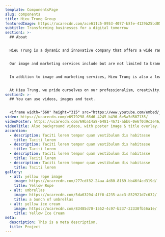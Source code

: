 ```yaml
---
template: ComponentsPage
slug: components
title: Hieu Trung Group
featuredImage: https://ucarecdn.com/ace611c5-8953-4077-b8fe-4129b25bd055/
subtitle: Transforming businesses for a digital tomorrow
section1: >-
  ## About


  Hieu Trung is a dynamic and innovative company that offers a wide range of services in image and marketing fields, as well as digitalizing businesses. With a team of highly skilled and experienced professionals, Hieu Trung is committed to providing top-notch solutions that meet the unique needs of each client.


  Our image and marketing services include but are not limited to branding, graphic design, photography, videography, social media management, and content creation. We work closely with our clients to ensure that their brand message is effectively communicated to their target audience, helping them to stand out in a crowded market.


  In addition to image and marketing services, Hieu Trung is also a leader in digitalizing businesses. We help businesses of all sizes to adapt to the digital age by developing custom software solutions, creating e-commerce platforms, and optimizing websites for search engines. Our digitalization services enable businesses to streamline their operations, improve their customer experience, and increase their revenue.


  At Hieu Trung, we pride ourselves on our professionalism, creativity, and commitment to excellence. We strive to exceed our clients' expectations, delivering results that help them to achieve their business goals. Contact us today to learn more about how Hieu Trung can help your business succeed.
section2: >-
  ## You can use videos, images and text.


  <iframe width="560" height="315" src="https://www.youtube.com/embed/_m2CHvfVK5I" frameborder="0" allow="accelerometer; autoplay; clipboard-write; encrypted-media; gyroscope; picture-in-picture" allowfullscreen></iframe>
video: https://ucarecdn.com/e6979298-66d6-4245-b496-6e5a5d507135/
videoPoster: https://ucarecdn.com/69ba14a8-6481-4671-abb6-0e6f0d9c3e46/
videoTitle: Also background videos, with poster image & title overlay.
accordion:
  - description: Taciti lorem tempor quam vestibulum dis habitasse
    title: Taciti lorem
  - description: Taciti lorem tempor quam vestibulum dis habitasse
    title: Taciti lorem
  - description: Taciti lorem tempor quam vestibulum dis habitasse
    title: Taciti lorem
  - description: Taciti lorem tempor quam vestibulum dis habitasse
    title: Taciti lorem
gallery:
  - alt: yellow rope image
    image: https://ucarecdn.com/277cdf82-24aa-4d80-8169-bb46f4cd319d/
    title: Yellow Rope
  - alt: umbrellas
    image: https://ucarecdn.com/5da63204-4ff0-4235-aac3-852921d7c632/
    title: a bunch of umbrellas
  - alt: yellow ice cream
    image: https://ucarecdn.com/83485d70-1552-4c97-b237-22330fb56a1e/
    title: Yellow Ice Cream
meta:
  description: This is a meta description.
  title: Project
---
```

